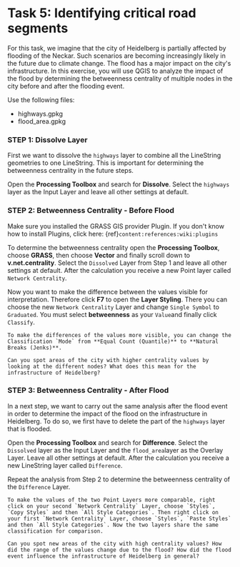 # Task 5: Identifying critical road segments

For this task, we imagine that the city of Heidelberg is partially affected by flooding of the Neckar. Such scenarios are becoming increasingly likely in the future due to climate change. The flood has a major impact on the city's infrastructure. In this exercise, you will use QGIS to analyze the impact of the flood by determining the betweenness centrality of multiple nodes in the city before and after the flooding event.

Use the following files:
* highways.gpkg
* flood_area.gpkg

### STEP 1: Dissolve Layer

First we want to dissolve the `highways` layer to combine all the LineString geometries to one LineString. This is important for determining the betweenness centrality in the future steps.

Open the **Processing Toolbox** and search for **Dissolve**. Select the `highways` layer as the Input Layer and leave all other settings at default. 

### STEP 2: Betweenness Centrality - Before Flood

Make sure you installed the GRASS GIS provider Plugin. If you don't know how to install Plugins, click here: {ref}`content:references:wiki:plugins`

To determine the betweenness centrality open the **Processing Toolbox**, choose **GRASS**, then choose **Vector** and finally scroll down to **v.net.centrality**. Select the `Dissolved` Layer from Step 1 and leave all other settings at default. After the calculation you receive a new Point layer called `Network Centrality`.

Now you want to make the difference between the values visible for interpretation. Therefore click **F7** to open the **Layer Styling**. There you can choose the new `Network Centrality` Layer and change `Single Symbol` to `Graduated`.  You must select **betweenness** as your `Value`and finally click `Classify`. 

```{Tip}
To make the differences of the values more visible, you can change the Classification `Mode` from **Equal Count (Quantile)** to **Natural Breaks (Jenks)**.
```
`````{admonition} Question
Can you spot areas of the city with higher centrality values by looking at the different nodes? What does this mean for the infrastructure of Heidelberg?
`````

### STEP 3: Betweenness Centrality - After Flood

In a next step, we want to carry out the same analysis after the flood event in order to determine the impact of the flood on the infrastructure in Heidelberg. To do so, we first have to delete the part of the `highways` layer that is flooded. 

Open the **Processing Toolbox** and search for **Difference**. Select the `Dissolved` layer as the Input Layer and the `flood_area`layer as the Overlay Layer. Leave all other settings at default. After the calculation you receive a new LineString layer called `Difference`.

Repeat the analysis from Step 2 to determine the betweenness centrality of the `Difference` Layer. 

```{Tip}
To make the values of the two Point Layers more comparable, right click on your second `Network Centrality` Layer, choose `Styles`, `Copy Styles` and then `All Style Categories`. Then right click on your first `Network Centrality` Layer, choose `Styles`, `Paste Styles` and then `All Style Categories`. Now the two layers share the same classification for comparison.
```
`````{admonition} Question
Can you spot new areas of the city with high centrality values? How did the range of the values change due to the flood? How did the flood event influence the infrastructure of Heidelberg in general?
`````
